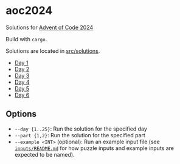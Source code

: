 # aoc2024

Solutions for [Advent of Code 2024](https://adventofcode.com/2024)

Build with `cargo`.

Solutions are located in
[src/solutions](https://github.com/typesafety/aoc2024/tree/main/src/solutions).

* [Day 1](https://github.com/typesafety/aoc2024/tree/main/src/solutions/day01.rs)
* [Day 2](https://github.com/typesafety/aoc2024/tree/main/src/solutions/day02.rs)
* [Day 3](https://github.com/typesafety/aoc2024/tree/main/src/solutions/day03.rs)
* [Day 4](https://github.com/typesafety/aoc2024/tree/main/src/solutions/day04.rs)
* [Day 5](https://github.com/typesafety/aoc2024/tree/main/src/solutions/day05.rs)
* [Day 6](https://github.com/typesafety/aoc2024/tree/main/src/solutions/day06.rs)

## Options

* `--day {1..25}`: Run the solution for the specified day
* `--part {1,2}`: Run the solution for the specified part
* `--example <INT>` (optional): Run an example input file (see
  [`inputs/README.md`](https://github.com/typesafety/aoc2024/tree/main/inputs/README.md)
  for how puzzle inputs and example inputs are expected to be named).
